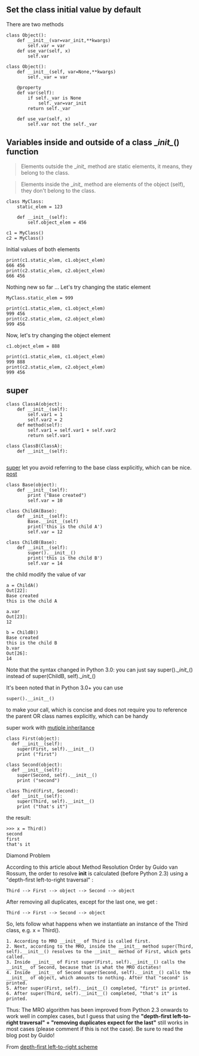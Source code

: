 ## Set the class initial value by default
There are two methods
```
class Object():
    def __init__(var=var_init,**kwargs)
        self.var = var
    def use_var(self, x)
        self.var
```
```
class Object():
    def __init__(self, var=None,**kwargs)
        self._var = var
    
    @property
    def var(self):
        if self._var is None
            self._var=var_init
        return self._var
    
    def use_var(self, x)
        self.var not the self._var
```

## Variables inside and outside of a class \__init\__() function


> Elements outside the \__init\__ method are static elements, it means, they belong to the class.

> Elements inside the \__init\__ method are elements of the object (self), they don't belong to the class.

```
class MyClass:
    static_elem = 123

    def __init__(self):
        self.object_elem = 456

c1 = MyClass()
c2 = MyClass()
```

Initial values of both elements
```
print(c1.static_elem, c1.object_elem)
666 456
print(c2.static_elem, c2.object_elem)
666 456

```

Nothing new so far ...
Let's try changing the static element
```
MyClass.static_elem = 999
```
```
print(c1.static_elem, c1.object_elem)
999 456
print(c2.static_elem, c2.object_elem)
999 456
```

Now, let's try changing the object element
```
c1.object_elem = 888
```
```
print(c1.static_elem, c1.object_elem)
999 888
print(c2.static_elem, c2.object_elem)
999 456
```

## super
```
class ClassA(object):
    def __init__(self):
        self.var1 = 1
        self.var2 = 2
    def method(self):
        self.var1 = self.var1 + self.var2
        return self.var1

class ClassB(ClassA):
    def __init__(self):
    
```
[super](https://docs.python.org/2/library/functions.html#super) let you avoid referring to the base class explicitly, which can be nice. [post](https://rhettinger.wordpress.com/2011/05/26/super-considered-super/)
```
class Base(object):
    def __init__(self):
        print ("Base created")
        self.var = 10

class ChildA(Base):
    def __init__(self):
        Base.__init__(self)
        print('this is the child A')
        self.var = 12

class ChildB(Base):
    def __init__(self):
        super().__init__()
        print('this is the child B')
        self.var = 14

```
the child modify the value of var
```
a = ChildA()
Out[22]:
Base created
this is the child A

a.var
Out[23]: 
12
```
```
b = ChildB()
Base created
this is the child B
b.var
Out[26]: 
14
```
Note that the syntax changed in Python 3.0: you can just say super().\__init\__() instead of super(ChildB, self).\__init\__() 

It's been noted that in Python 3.0+ you can use
```
super().__init__()
```
to make your call, which is concise and does not require you to reference the parent OR class names explicitly, which can be handy

super work with [mutiple inheritance](https://stackoverflow.com/questions/3277367/how-does-pythons-super-work-with-multiple-inheritance)
```
class First(object):
  def __init__(self):
    super(First, self).__init__()
    print ("first")

class Second(object):
  def __init__(self):
    super(Second, self).__init__()
    print ("second")

class Third(First, Second):
  def __init__(self):
    super(Third, self).__init__()
    print ("that's it")

```
the result:
```
>>> x = Third()
second
first
that's it
```
Diamond Problem

According to this article about Method Resolution Order by Guido van Rossum, the order to resolve __init__ is calculated (before Python 2.3) using a "depth-first left-to-right traversal" :
```
Third --> First --> object --> Second --> object
```
After removing all duplicates, except for the last one, we get :
```
Third --> First --> Second --> object
```
So, lets follow what happens when we instantiate an instance of the Third class, e.g. x = Third().
```
1. According to MRO __init__ of Third is called first.
2. Next, according to the MRO, inside the __init__ method super(Third,
self).__init__() resolves to the __init__ method of First, which gets called.
3. Inside __init__ of First super(First, self).__init__() calls the __init__ of Second, because that is what the MRO dictates!
4. Inside __init__ of Second super(Second, self).__init__() calls the __init__ of object, which amounts to nothing. After that "second" is printed.
5. After super(First, self).__init__() completed, "first" is printed.
6. After super(Third, self).__init__() completed, "that's it" is printed.
```
Thus: 
The MRO algorithm has been improved from Python 2.3 onwards to work well in complex cases, 
but I guess that using the **"depth-first left-to-right traversal" + "removing duplicates expect for the last"** still works in most cases (please comment if this is not the case). Be sure to read the blog post by Guido!

From [depth-first left-to-right scheme](https://stackoverflow.com/questions/3277367/how-does-pythons-super-work-with-multiple-inheritance)


